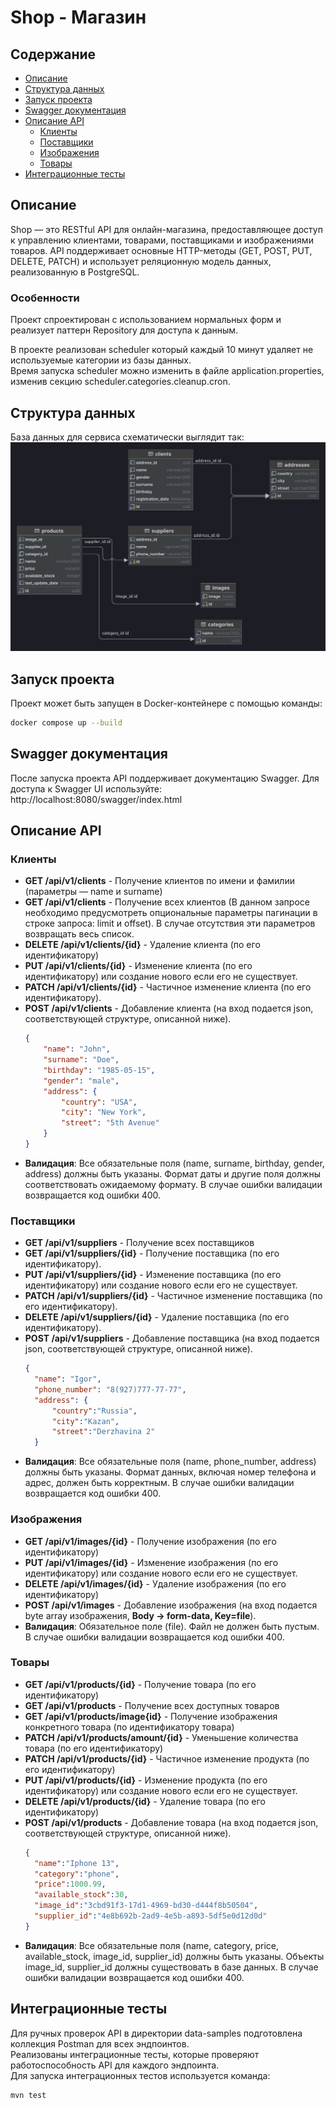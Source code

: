 # Shop - Магазин

## Содержание

- [Описание](#описание)
- [Структура данных](#структура-данных)
- [Запуск проекта](#запуск-проекта)
- [Swagger документация](#swagger-документация)
- [Описание API](#описание-api)
    - [Клиенты](#клиенты)
    - [Поставщики](#поставщики)
    - [Изображения](#изображения)
    - [Товары](#товары)
- [Интеграционные тесты](#интеграционные-тесты)

## Описание

Shop — это RESTful API для онлайн-магазина, предоставляющее доступ к управлению клиентами, товарами, поставщиками и
изображениями товаров. API поддерживает основные HTTP-методы (GET, POST, PUT, DELETE, PATCH) и использует реляционную
модель данных, реализованную в PostgreSQL.

### Особенности

Проект спроектирован с использованием нормальных форм и реализует паттерн Repository для доступа к данным.

В проекте реализован scheduler который каждый 10 минут удаляет не используемые категории из базы данных.   
Время запуска scheduler можно изменить в файле application.properties, изменив секцию scheduler.categories.cleanup.cron.

## Структура данных

База данных для сервиса схематически выглядит так:
![](data-samples/shop-db-schema.png "Схема базы данных")

## Запуск проекта

Проект может быть запущен в Docker-контейнере с помощью команды:

```bash
docker compose up --build
```

## Swagger документация

После запуска проекта API поддерживает документацию Swagger. Для доступа к Swagger UI используйте:  
http://localhost:8080/swagger/index.html

## Описание API

### Клиенты

- **GET /api/v1/clients** - Получение клиентов по имени и фамилии (параметры — name и surname)
- **GET /api/v1/clients** - Получение всех клиентов (В данном запросе необходимо предусмотреть опциональные параметры
  пагинации в строке запроса: limit и offset). В случае отсутствия эти параметров возвращать весь список.
- **DELETE /api/v1/clients/{id}** - Удаление клиента (по его идентификатору)
- **PUT /api/v1/clients/{id}** - Изменение клиента (по его идентификатору) или создание нового если его не
  существует.
- **PATCH /api/v1/clients/{id}** - Частичное изменение клиента (по его идентификатору).
- **POST /api/v1/clients** - Добавление клиента (на вход подается json, соответствующей структуре, описанной ниже).
  ```json
  {
      "name": "John",
      "surname": "Doe",
      "birthday": "1985-05-15",
      "gender": "male",
      "address": {
          "country": "USA",
          "city": "New York",
          "street": "5th Avenue"
      }
  }
- **Валидация**: Все обязательные поля (name, surname, birthday, gender, address) должны быть указаны. Формат даты и
  другие поля должны соответствовать ожидаемому формату. В случае ошибки валидации возвращается код ошибки 400.

### Поставщики

- **GET /api/v1/suppliers** - Получение всех поставщиков
- **GET /api/v1/suppliers/{id}** - Получение поставщика (по его идентификатору).
- **PUT /api/v1/suppliers/{id}** - Изменение поставщика (по его идентификатору) или создание нового если его не
  существует.
- **PATCH /api/v1/suppliers/{id}** - Частичное изменение поставщика (по его идентификатору).
- **DELETE /api/v1/suppliers/{id}** - Удаление поставщика  (по его идентификатору).
- **POST /api/v1/suppliers** - Добавление поставщика (на вход подается json, соответствующей структуре, описанной ниже).
  ```json
  {
    "name": "Igor",
    "phone_number": "8(927)777-77-77",
    "address": {
        "country":"Russia",
        "city":"Kazan",
        "street":"Derzhavina 2"        
    }  
- **Валидация**: Все обязательные поля (name, phone_number, address) должны быть указаны. Формат данных, включая номер
  телефона и адрес, должен быть корректным. В случае ошибки валидации возвращается код ошибки 400.

### Изображения

- **GET /api/v1/images/{id}** - Получение изображения (по его идентификатору)
- **PUT /api/v1/images/{id}** - Изменение изображения (по его идентификатору) или создание нового если его не
  существует.
- **DELETE /api/v1/images/{id}** - Удаление изображения (по его идентификатору)
- **POST /api/v1/images** - Добавление изображения (на вход подается byte array изображения, **Body -> form-data,
  Key=file**).
- **Валидация**: Обязательное поле (file). Файл не должен быть пустым. В случае ошибки валидации возвращается код ошибки
    400.

### Товары

- **GET /api/v1/products/{id}** - Получение товара (по его идентификатору)
- **GET /api/v1/products** - Получение всех доступных товаров
- **GET /api/v1/products/image{id}** - Получение изображения конкретного товара (по идентификатору товара)
- **PATCH /api/v1/products/amount/{id}** - Уменьшение количества товара (по его идентификатору)
- **PATCH /api/v1/products/{id}** - Частичное изменение продукта (по его идентификатору)
- **PUT /api/v1/products/{id}** - Изменение продукта (по его идентификатору) или создание нового если его не
  существует.
- **DELETE /api/v1/products/{id}** - Удаление товара (по его идентификатору)
- **POST /api/v1/products** - Добавление товара (на вход подается json, соответствующей структуре, описанной ниже).
  ```json
  {
    "name":"Iphone 13",
    "category":"phone",
    "price":1000.99,
    "available_stock":30,
    "image_id":"3cbd91f3-17d1-4969-bd30-d444f8b50504",
    "supplier_id":"4e8b692b-2ad9-4e5b-a893-5df5e0d12d0d"
  }
- **Валидация**: Все обязательные поля (name, category, price, available_stock, image_id, supplier_id) должны быть
  указаны. Объекты image_id, supplier_id должны существовать в базе данных. В случае ошибки валидации возвращается код
  ошибки 400.

## Интеграционные тесты

Для ручных проверок API в директории data-samples подготовлена коллекция Postman для всех эндпоинтов.  
Реализованы интеграционные тесты, которые проверяют работоспособность API для каждого эндпоинта.  
Для запуска интеграционных тестов используется команда:

```bash
mvn test
```
